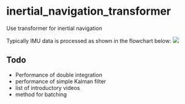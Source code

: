 # inertial_navigation_transformer
Use transformer for inertial navigation

Typically IMU data is processed as shown in the flowchart below:
<img src=IMU_interpretation_flowchart>

## Todo
* Performance of double integration
* performance of simple Kalman filter
* list of introductory videos
* method for batching

